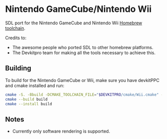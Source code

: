 # Nintendo GameCube/Nintendo Wii

SDL port for the Nintendo GameCube and Nintendo Wii [Homebrew toolchain](https://devkitpro.org/).

Credits to:

-   The awesome people who ported SDL to other homebrew platforms.
-   The Devkitpro team for making all the tools necessary to achieve this.

## Building


To build for the Nintendo GameCube or Wii, make sure you have devkitPPC and cmake installed and run:
```bash
cmake -S. -Bbuild -DCMAKE_TOOLCHAIN_FILE="$DEVKITPRO/cmake/Wii.cmake" -DCMAKE_BUILD_TYPE=Release
cmake --build build
cmake --install build
```

## Notes

-   Currently only software rendering is supported.
